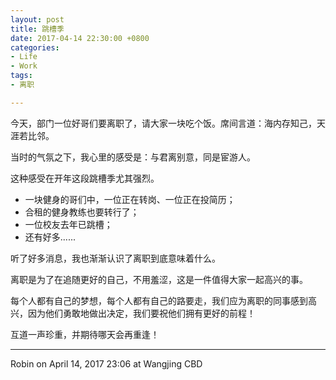 ```yaml
---
layout: post
title: 跳槽季
date: 2017-04-14 22:30:00 +0800
categories:
- Life
- Work
tags:
- 离职

---
```


今天，部门一位好哥们要离职了，请大家一块吃个饭。席间言道：海内存知己，天涯若比邻。

当时的气氛之下，我心里的感受是：与君离别意，同是宦游人。

这种感受在开年这段跳槽季尤其强烈。

- 一块健身的哥们中，一位正在转岗、一位正在投简历；
- 合租的健身教练也要转行了；
- 一位校友去年已跳槽；
- 还有好多......

听了好多消息，我也渐渐认识了离职到底意味着什么。

离职是为了在追随更好的自己，不用羞涩，这是一件值得大家一起高兴的事。

每个人都有自己的梦想，每个人都有自己的路要走，我们应为离职的同事感到高兴，因为他们勇敢地做出决定，我们要祝他们拥有更好的前程！

互道一声珍重，并期待哪天会再重逢！

----

Robin on April 14, 2017 23:06 at Wangjing CBD
